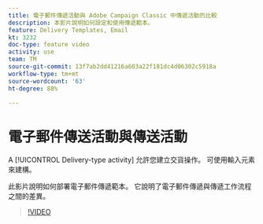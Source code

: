 ```yaml
---
title: 電子郵件傳遞活動與 Adobe Campaign Classic 中傳遞活動的比較
description: 本影片說明如何設定和使用傳遞範本。
feature: Delivery Templates, Email
kt: 3232
doc-type: feature video
activity: use
team: TM
source-git-commit: 13f7ab2dd41216a603a22f181dc4d06302c5918a
workflow-type: tm+mt
source-wordcount: '63'
ht-degree: 88%

---
```



# 電子郵件傳送活動與傳送活動

A [!UICONTROL Delivery-type activity] 允許您建立交貨操作。 可使用輸入元素來建構。

此影片說明如何部署電子郵件傳遞範本。 它說明了電子郵件傳遞與傳遞工作流程之間的差異。

>[!VIDEO](https://video.tv.adobe.com/v/24065?quality=12&learn=on)
